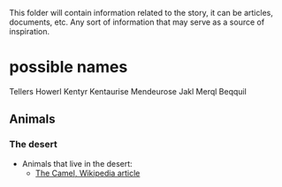 This folder will contain information related to the story, it can be articles, documents, etc. Any sort of information that may serve as a source of inspiration.

# possible names 
Tellers
Howerl
Kentyr
Kentaurise
Mendeurose
Jakl
Merql
Beqquil

## Animals

### The desert

* Animals that live in the desert:
  * [The Camel, Wikipedia article](https://en.wikipedia.org/wiki/Camel)